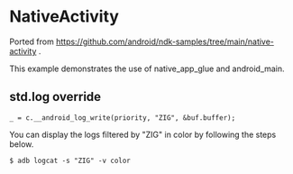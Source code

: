 # NativeActivity

Ported from https://github.com/android/ndk-samples/tree/main/native-activity .

This example demonstrates the use of native_app_glue and android_main.

## std.log override

```zig
_ = c.__android_log_write(priority, "ZIG", &buf.buffer);
```

You can display the logs filtered by "ZIG" in color by following the steps below.

```
$ adb logcat -s "ZIG" -v color
```
